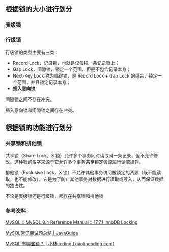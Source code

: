



## 根据锁的大小进行划分

### 表级锁





### 行级锁

行级锁的类型主要有三类：

- Record Lock，记录锁，也就是仅仅把一条记录锁上；
- Gap Lock，间隙锁，锁定一个范围，但是不包含记录本身；
- Next-Key Lock 称为临键锁，是 Record Lock + Gap Lock 的组合，锁定一个范围，并且锁定记录本身；
- **插入意向锁**



间隙锁之间不存在冲突。

插入意向锁和间隙锁之间存在冲突。



## 根据锁的功能进行划分

### 共享锁和排他锁

共享锁（Share Lock，S 锁）允许多个事务同时读取同一条记录，但不允许修改。这种锁的名字来源于它允许多个事务**共享**锁定资源进行读取操作。

排他锁（Exclusive Lock，X 锁）不允许其他事务访问被锁定的资源（既不能读取，也不能修改）。它是为了防止其他事务对数据进行读取或写入，从而保证数据的独占性。







不论是表级锁还是行级锁，都存在共享锁和排他锁







### 参考资料

[MySQL :: MySQL 8.4 Reference Manual :: 17.7.1 InnoDB Locking](https://dev.mysql.com/doc/refman/8.4/en/innodb-locking.html)

[MySQL常见面试题总结 | JavaGuide](https://javaguide.cn/database/mysql/mysql-questions-01.html#mysql-锁)

[MySQL 有哪些锁？ | 小林coding (xiaolincoding.com)](https://xiaolincoding.com/mysql/lock/mysql_lock.html#插入意向锁)